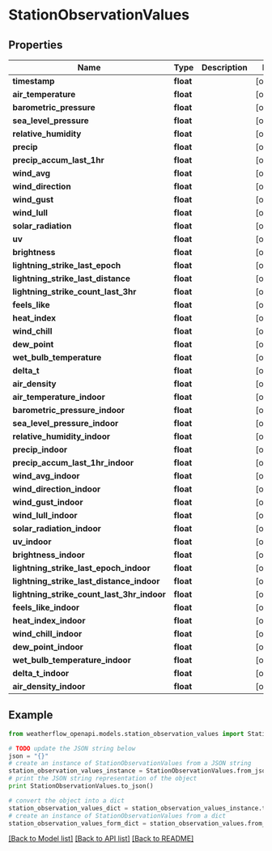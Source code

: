 # StationObservationValues


## Properties
Name | Type | Description | Notes
------------ | ------------- | ------------- | -------------
**timestamp** | **float** |  | [optional] 
**air_temperature** | **float** |  | [optional] 
**barometric_pressure** | **float** |  | [optional] 
**sea_level_pressure** | **float** |  | [optional] 
**relative_humidity** | **float** |  | [optional] 
**precip** | **float** |  | [optional] 
**precip_accum_last_1hr** | **float** |  | [optional] 
**wind_avg** | **float** |  | [optional] 
**wind_direction** | **float** |  | [optional] 
**wind_gust** | **float** |  | [optional] 
**wind_lull** | **float** |  | [optional] 
**solar_radiation** | **float** |  | [optional] 
**uv** | **float** |  | [optional] 
**brightness** | **float** |  | [optional] 
**lightning_strike_last_epoch** | **float** |  | [optional] 
**lightning_strike_last_distance** | **float** |  | [optional] 
**lightning_strike_count_last_3hr** | **float** |  | [optional] 
**feels_like** | **float** |  | [optional] 
**heat_index** | **float** |  | [optional] 
**wind_chill** | **float** |  | [optional] 
**dew_point** | **float** |  | [optional] 
**wet_bulb_temperature** | **float** |  | [optional] 
**delta_t** | **float** |  | [optional] 
**air_density** | **float** |  | [optional] 
**air_temperature_indoor** | **float** |  | [optional] 
**barometric_pressure_indoor** | **float** |  | [optional] 
**sea_level_pressure_indoor** | **float** |  | [optional] 
**relative_humidity_indoor** | **float** |  | [optional] 
**precip_indoor** | **float** |  | [optional] 
**precip_accum_last_1hr_indoor** | **float** |  | [optional] 
**wind_avg_indoor** | **float** |  | [optional] 
**wind_direction_indoor** | **float** |  | [optional] 
**wind_gust_indoor** | **float** |  | [optional] 
**wind_lull_indoor** | **float** |  | [optional] 
**solar_radiation_indoor** | **float** |  | [optional] 
**uv_indoor** | **float** |  | [optional] 
**brightness_indoor** | **float** |  | [optional] 
**lightning_strike_last_epoch_indoor** | **float** |  | [optional] 
**lightning_strike_last_distance_indoor** | **float** |  | [optional] 
**lightning_strike_count_last_3hr_indoor** | **float** |  | [optional] 
**feels_like_indoor** | **float** |  | [optional] 
**heat_index_indoor** | **float** |  | [optional] 
**wind_chill_indoor** | **float** |  | [optional] 
**dew_point_indoor** | **float** |  | [optional] 
**wet_bulb_temperature_indoor** | **float** |  | [optional] 
**delta_t_indoor** | **float** |  | [optional] 
**air_density_indoor** | **float** |  | [optional] 

## Example

```python
from weatherflow_openapi.models.station_observation_values import StationObservationValues

# TODO update the JSON string below
json = "{}"
# create an instance of StationObservationValues from a JSON string
station_observation_values_instance = StationObservationValues.from_json(json)
# print the JSON string representation of the object
print StationObservationValues.to_json()

# convert the object into a dict
station_observation_values_dict = station_observation_values_instance.to_dict()
# create an instance of StationObservationValues from a dict
station_observation_values_form_dict = station_observation_values.from_dict(station_observation_values_dict)
```
[[Back to Model list]](../README.md#documentation-for-models) [[Back to API list]](../README.md#documentation-for-api-endpoints) [[Back to README]](../README.md)


